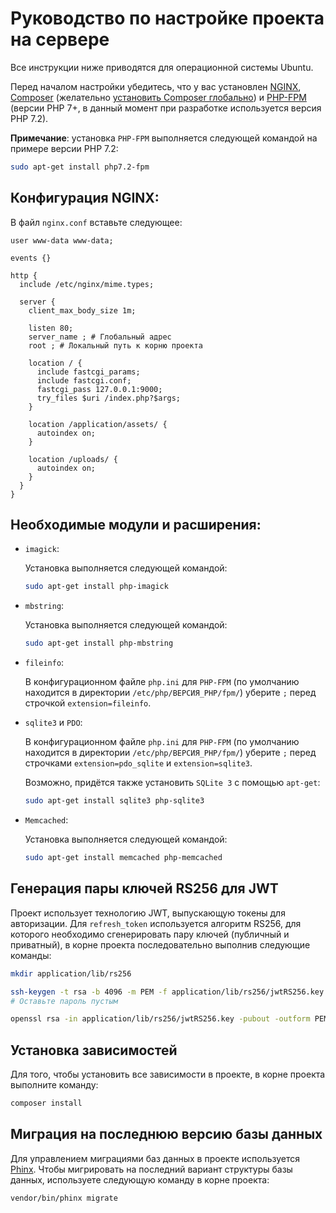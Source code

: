 # Руководство по настройке проекта на сервере

Все инструкции ниже приводятся для операционной системы Ubuntu.

Перед началом настройки убедитесь, что у вас установлен 
[NGINX](https://nginx.org/ "NGINX"), 
[Composer](https://getcomposer.org/ "Composer") 
(желательно 
[установить Composer глобально](https://getcomposer.org/doc/00-intro.md#globally "Глобальная установка Composer")) и 
[PHP-FPM](https://php-fpm.org/ "PHP-FPM") (версии PHP 7+, в данный момент 
при разработке используется версия PHP 7.2).

**Примечание**: установка `PHP-FPM` выполняется следующей командой на примере 
версии PHP 7.2:

```bash
sudo apt-get install php7.2-fpm
```

## Конфигурация NGINX:

В файл `nginx.conf` вставьте следующее:

```nginx
user www-data www-data;

events {}

http {
  include /etc/nginx/mime.types;

  server {
    client_max_body_size 1m;

    listen 80;
    server_name ; # Глобальный адрес
    root ; # Локальный путь к корню проекта

    location / {
      include fastcgi_params;
      include fastcgi.conf;
      fastcgi_pass 127.0.0.1:9000;
      try_files $uri /index.php?$args;
    }

    location /application/assets/ {
      autoindex on;
    }

    location /uploads/ {
      autoindex on;
    }
  }
}
```

## Необходимые модули и расширения:

- `imagick`:

  Установка выполняется следующей командой:

  ```bash
  sudo apt-get install php-imagick
  ```

- `mbstring`:

  Установка выполняется следующей командой:

  ```bash
  sudo apt-get install php-mbstring
  ```

- `fileinfo`:

  В конфигурационном файле `php.ini` для `PHP-FPM` (по умолчанию находится в 
  директории `/etc/php/ВЕРСИЯ_PHP/fpm/`) уберите `;` перед строчкой 
  `extension=fileinfo`.

- `sqlite3` и `PDO`:

  В конфигурационном файле `php.ini` для `PHP-FPM` (по умолчанию находится в 
  директории `/etc/php/ВЕРСИЯ_PHP/fpm/`) уберите `;` перед строчками 
  `extension=pdo_sqlite` и `extension=sqlite3`.

  Возможно, придётся также установить `SQLite 3` с помощью `apt-get`:

  ```bash
  sudo apt-get install sqlite3 php-sqlite3
  ```

- `Memcached`:

  Установка выполняется следующей командой:

  ```bash
  sudo apt-get install memcached php-memcached
  ```

## Генерация пары ключей RS256 для JWT

Проект использует технологию JWT, выпускающую токены для авторизации. Для 
`refresh_token` используется алгоритм RS256, для которого необходимо 
сгенерировать пару ключей (публичный и приватный), в корне 
проекта последовательно выполнив следующие команды:

```bash
mkdir application/lib/rs256

ssh-keygen -t rsa -b 4096 -m PEM -f application/lib/rs256/jwtRS256.key
# Оставьте пароль пустым

openssl rsa -in application/lib/rs256/jwtRS256.key -pubout -outform PEM -out application/lib/rs256/jwtRS256.key.pub
```

## Установка зависимостей

Для того, чтобы установить все зависимости в проекте, в корне проекта выполните 
команду:

```bash
composer install
```

## Миграция на последнюю версию базы данных

Для управлением миграциями баз данных в проекте используется 
[Phinx](https://phinx.org/ "Phinx"). Чтобы мигрировать на последний вариант 
структуры базы данных, используете следующую команду в корне проекта:

```bash
vendor/bin/phinx migrate
```
